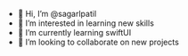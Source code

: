 - 👋 Hi, I’m @sagarlpatil
- 👀 I’m interested in learning new skills
- 🌱 I’m currently learning swiftUI
- 💞️ I’m looking to collaborate on new projects

<!---
sagarlpatil/sagarlpatil is a ✨ special ✨ repository because its `README.md` (this file) appears on your GitHub profile.
You can click the Preview link to take a look at your changes.
--->
